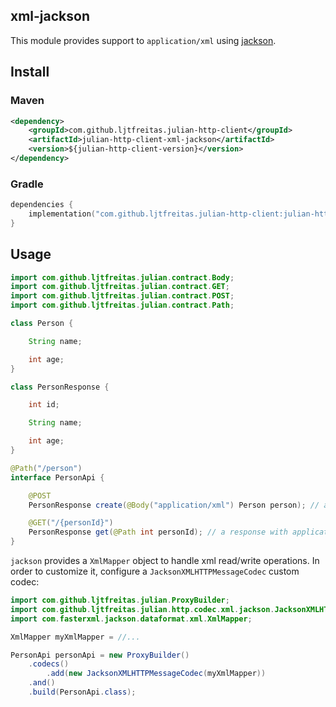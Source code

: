 ## xml-jackson

This module provides support to `application/xml` using [jackson](https://github.com/FasterXML/jackson-dataformat-xml).

## Install

### Maven
```xml
<dependency>
    <groupId>com.github.ljtfreitas.julian-http-client</groupId>
    <artifactId>julian-http-client-xml-jackson</artifactId>
    <version>${julian-http-client-version}</version>
</dependency>
```

### Gradle
```kotlin
dependencies {
    implementation("com.github.ljtfreitas.julian-http-client:julian-http-client-xml-jackson:$julianHttpClientVersion")
}
```

## Usage

```java
import com.github.ljtfreitas.julian.contract.Body;
import com.github.ljtfreitas.julian.contract.GET;
import com.github.ljtfreitas.julian.contract.POST;
import com.github.ljtfreitas.julian.contract.Path;

class Person {

    String name;

    int age;
}

class PersonResponse {

    int id;

    String name;

    int age;
}

@Path("/person")
interface PersonApi {

    @POST
    PersonResponse create(@Body("application/xml") Person person); // a body with application/xml content-type will be serialized by jackson

    @GET("/{personId}")
    PersonResponse get(@Path int personId); // a response with application/xml content-type will be deserialized by jackson
}
```

`jackson` provides a `XmlMapper` object to handle xml read/write operations. In order to customize it, configure a `JacksonXMLHTTPMessageCodec` custom codec:

```java
import com.github.ljtfreitas.julian.ProxyBuilder;
import com.github.ljtfreitas.julian.http.codec.xml.jackson.JacksonXMLHTTPMessageCodec;
import com.fasterxml.jackson.dataformat.xml.XmlMapper;

XmlMapper myXmlMapper = //...

PersonApi personApi = new ProxyBuilder()
    .codecs()
        .add(new JacksonXMLHTTPMessageCodec(myXmlMapper))
    .and()
    .build(PersonApi.class);
```
